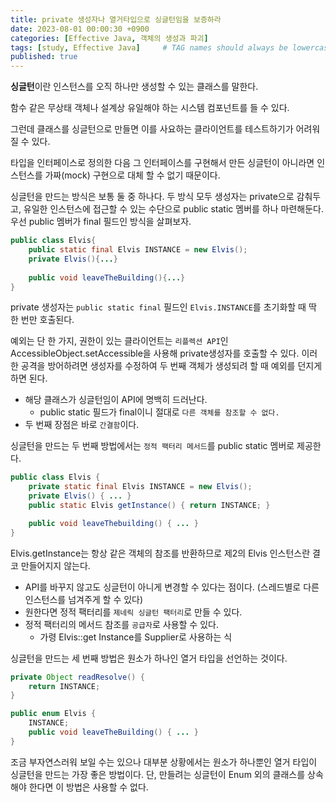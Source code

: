 ```yaml
---
title: private 생성자나 열거타입으로 싱글턴임을 보증하라
date: 2023-08-01 00:00:30 +0900
categories: [Effective Java, 객체의 생성과 파괴]
tags: [study, Effective Java]     # TAG names should always be lowercase
published: true
---
```


**싱글턴**이란 인스턴스를 오직 하나만 생성할 수 있는 클래스를 말한다.

함수 같은 무상태 객체나 설계상 유일해야 하는 시스템 컴포넌트를 들 수 있다. 

그런데 클래스를 싱글턴으로 만들면 이를 사요하는 클라이언트를 테스트하기가 어려워질 수 있다. 

타입을 인터페이스로 정의한 다음 그 인터페이스를 구현해서 만든 싱글턴이 아니라면 인스턴스를 가짜(mock) 구현으로 대체 할 수 없기 때문이다. 

싱글턴을 만드는 방식은 보통 둘 중 하나다. 두 방식 모두 생성자는 private으로  감춰두고, 유일한 인스턴스에 접근할 수 있는 수단으로 public static 멤버를 하나 마련해둔다. 우선 public 멤버가 final 필드인 방식을 살펴보자. 

```java
public class Elvis{
	public static final Elvis INSTANCE = new Elvis();
	private Elvis(){...}
	
	public void leaveTheBuilding(){...}
}
```

private 생성자는 `public static final` 필드인 `Elvis.INSTANCE`를 초기화할 때 딱 한 번만 호출된다.

예외는 단 한 가지, 권한이 있는 클라이언트는 `리플렉션 API`인 AccessibleObject.setAccessible을 사용해 private생성자를 호출할 수 있다. 이러한 공격을 방어하려면 생성자를 수정하여 두 번째 객체가 생성되려 할 때 예외를 던지게 하면 된다.

- 해당 클래스가 싱글턴임이 API에 명백히 드러난다.
    - public static 필드가 final이니 절대로 `다른 객체를 참조할 수 없다.`
- 두 번째 장점은 바로 `간결함`이다.

싱글턴을 만드는 두 번째 방법에서는 `정적 팩터리 메서드`를 public static 멤버로 제공한다.

```java
public class Elvis {
    private static final Elvis INSTANCE = new Elvis();
    private Elvis() { ... }
    public static Elvis getInstance() { return INSTANCE; }

    public void leaveThebuilding() { ... }
}
```

Elvis.getInstance는 항상 같은 객체의 참조를 반환하므로 제2의 Elvis 인스턴스란 결코 만들어지지 않는다.

- API를 바꾸지 않고도 싱글턴이 아니게 변경할 수 있다는 점이다. (스레드별로 다른 인스턴스를 넘겨주게 할 수 있다)
- 원한다면 정적 팩터리를 `제네릭 싱글턴 팩터리`로 만들 수 있다.
- 정적 팩터리의 메서드 참조를 `공급자`로 사용할 수 있다.
    - 가령 Elvis::get Instance를 Supplier<Elvis>로 사용하는 식

싱글턴을 만드는 세 번째 방법은 원소가 하나인 열거 타입을 선언하는 것이다.

```java
private Object readResolve() {
    return INSTANCE;
}

public enum Elvis {
    INSTANCE;
    public void leaveTheBuilding() { ... }
}
```

조금 부자연스러워 보일 수는 있으나 대부분 상황에서는 원소가 하나뿐인 열거 타입이 싱글턴을 만드는 가장 좋은 방법이다.
단, 만들려는 싱글턴이 Enum 외의 클래스를 상속해야 한다면 이 방법은 사용할 수 없다.